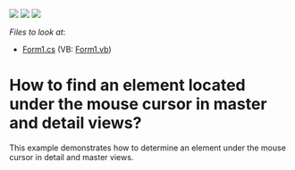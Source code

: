 <!-- default badges list -->
![](https://img.shields.io/endpoint?url=https://codecentral.devexpress.com/api/v1/VersionRange/128628821/10.1.4%2B)
[![](https://img.shields.io/badge/Open_in_DevExpress_Support_Center-FF7200?style=flat-square&logo=DevExpress&logoColor=white)](https://supportcenter.devexpress.com/ticket/details/E2451)
[![](https://img.shields.io/badge/📖_How_to_use_DevExpress_Examples-e9f6fc?style=flat-square)](https://docs.devexpress.com/GeneralInformation/403183)
<!-- default badges end -->
<!-- default file list -->
*Files to look at*:

* [Form1.cs](./CS/Form1.cs) (VB: [Form1.vb](./VB/Form1.vb))
<!-- default file list end -->
# How to find an element located under the mouse cursor in master and detail views?


<p>This example demonstrates how to determine an element under the mouse cursor in detail and master views.</p>

<br/>


